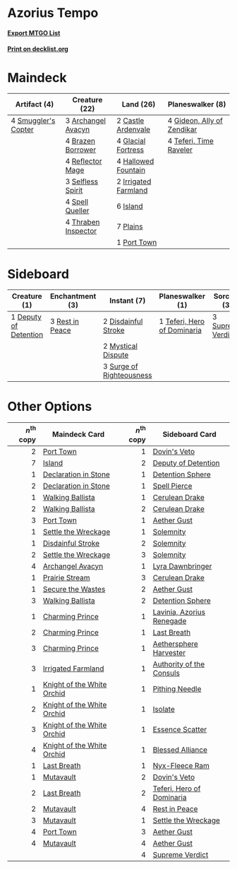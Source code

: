 # Azorius Tempo

#### [Export MTGO List](../collection/Azorius%20Tempo/Azorius%20Tempo.txt)
#### [Print on decklist.org](http://decklist.org/?deckmain=3%09Archangel%20Avacyn%0A4%09Brazen%20Borrower%0A2%09Castle%20Ardenvale%0A4%09Gideon,%20Ally%20of%20Zendikar%0A4%09Glacial%20Fortress%0A4%09Hallowed%20Fountain%0A2%09Irrigated%20Farmland%0A6%09Island%0A7%09Plains%0A1%09Port%20Town%0A4%09Reflector%20Mage%0A3%09Selfless%20Spirit%0A4%09Smuggler's%20Copter%0A4%09Spell%20Queller%0A4%09Teferi,%20Time%20Raveler%0A4%09Thraben%20Inspector&deckside=1%09Deputy%20of%20Detention%0A2%09Disdainful%20Stroke%0A2%09Mystical%20Dispute%0A3%09Rest%20in%20Peace%0A3%09Supreme%20Verdict%0A3%09Surge%20of%20Righteousness%0A1%09Teferi,%20Hero%20of%20Dominaria)
# Maindeck

|                                         Artifact (4)                                         |                                        Creature (22)                                         |                                           Land (26)                                           |                                          Planeswalker (8)                                           |
|----------------------------------------------------------------------------------------------|----------------------------------------------------------------------------------------------|-----------------------------------------------------------------------------------------------|-----------------------------------------------------------------------------------------------------|
|4 [Smuggler's Copter](http://gatherer.wizards.com/Pages/Card/Details.aspx?multiverseid=417808)|3 [Archangel Avacyn](http://gatherer.wizards.com/Pages/Card/Details.aspx?multiverseid=409741) |2 [Castle Ardenvale](http://gatherer.wizards.com/Pages/Card/Details.aspx?multiverseid=473200)  |4 [Gideon, Ally of Zendikar](http://gatherer.wizards.com/Pages/Card/Details.aspx?multiverseid=401897)|
|                                                                                              |4 [Brazen Borrower](http://gatherer.wizards.com/Pages/Card/Details.aspx?multiverseid=473001)  |4 [Glacial Fortress](http://gatherer.wizards.com/Pages/Card/Details.aspx?multiverseid=190562)  |4 [Teferi, Time Raveler](http://gatherer.wizards.com/Pages/Card/Details.aspx?multiverseid=461148)    |
|                                                                                              |4 [Reflector Mage](http://gatherer.wizards.com/Pages/Card/Details.aspx?multiverseid=407667)   |4 [Hallowed Fountain](http://gatherer.wizards.com/Pages/Card/Details.aspx?multiverseid=97071)  |                                                                                                     |
|                                                                                              |3 [Selfless Spirit](http://gatherer.wizards.com/Pages/Card/Details.aspx?multiverseid=414332)  |2 [Irrigated Farmland](http://gatherer.wizards.com/Pages/Card/Details.aspx?multiverseid=426947)|                                                                                                     |
|                                                                                              |4 [Spell Queller](http://gatherer.wizards.com/Pages/Card/Details.aspx?multiverseid=414494)    |6 [Island](http://gatherer.wizards.com/Pages/Card/Details.aspx?multiverseid=439857)            |                                                                                                     |
|                                                                                              |4 [Thraben Inspector](http://gatherer.wizards.com/Pages/Card/Details.aspx?multiverseid=409784)|7 [Plains](http://gatherer.wizards.com/Pages/Card/Details.aspx?multiverseid=439856)            |                                                                                                     |
|                                                                                              |                                                                                              |1 [Port Town](http://gatherer.wizards.com/Pages/Card/Details.aspx?multiverseid=410046)         |                                                                                                     |


# Sideboard

|                                          Creature (1)                                          |                                     Enchantment (3)                                      |                                            Instant (7)                                            |                                           Planeswalker (1)                                           |                                        Sorcery (3)                                         |
|------------------------------------------------------------------------------------------------|------------------------------------------------------------------------------------------|---------------------------------------------------------------------------------------------------|------------------------------------------------------------------------------------------------------|--------------------------------------------------------------------------------------------|
|1 [Deputy of Detention](http://gatherer.wizards.com/Pages/Card/Details.aspx?multiverseid=457309)|3 [Rest in Peace](http://gatherer.wizards.com/Pages/Card/Details.aspx?multiverseid=442021)|2 [Disdainful Stroke](http://gatherer.wizards.com/Pages/Card/Details.aspx?multiverseid=420705)     |1 [Teferi, Hero of Dominaria](http://gatherer.wizards.com/Pages/Card/Details.aspx?multiverseid=443095)|3 [Supreme Verdict](http://gatherer.wizards.com/Pages/Card/Details.aspx?multiverseid=438776)|
|                                                                                                |                                                                                          |2 [Mystical Dispute](http://gatherer.wizards.com/Pages/Card/Details.aspx?multiverseid=473020)      |                                                                                                      |                                                                                            |
|                                                                                                |                                                                                          |3 [Surge of Righteousness](http://gatherer.wizards.com/Pages/Card/Details.aspx?multiverseid=394720)|                                                                                                      |                                                                                            |


# Other Options

|*n*<sup>th</sup> copy|                                            Maindeck Card                                            |*n*<sup>th</sup> copy|                                           Sideboard Card                                           |
|--------------------:|-----------------------------------------------------------------------------------------------------|--------------------:|----------------------------------------------------------------------------------------------------|
|                    2|[Port Town](http://gatherer.wizards.com/Pages/Card/Details.aspx?multiverseid=410046)                 |                    1|[Dovin's Veto](http://gatherer.wizards.com/Pages/Card/Details.aspx?multiverseid=461120)             |
|                    7|[Island](http://gatherer.wizards.com/Pages/Card/Details.aspx?multiverseid=439857)                    |                    2|[Deputy of Detention](http://gatherer.wizards.com/Pages/Card/Details.aspx?multiverseid=457309)      |
|                    1|[Declaration in Stone](http://gatherer.wizards.com/Pages/Card/Details.aspx?multiverseid=409750)      |                    1|[Detention Sphere](http://gatherer.wizards.com/Pages/Card/Details.aspx?multiverseid=460139)         |
|                    2|[Declaration in Stone](http://gatherer.wizards.com/Pages/Card/Details.aspx?multiverseid=409750)      |                    1|[Spell Pierce](http://gatherer.wizards.com/Pages/Card/Details.aspx?multiverseid=425876)             |
|                    1|[Walking Ballista](http://gatherer.wizards.com/Pages/Card/Details.aspx?multiverseid=423848)          |                    1|[Cerulean Drake](http://gatherer.wizards.com/Pages/Card/Details.aspx?multiverseid=466807)           |
|                    2|[Walking Ballista](http://gatherer.wizards.com/Pages/Card/Details.aspx?multiverseid=423848)          |                    2|[Cerulean Drake](http://gatherer.wizards.com/Pages/Card/Details.aspx?multiverseid=466807)           |
|                    3|[Port Town](http://gatherer.wizards.com/Pages/Card/Details.aspx?multiverseid=410046)                 |                    1|[Aether Gust](http://gatherer.wizards.com/Pages/Card/Details.aspx?multiverseid=466796)              |
|                    1|[Settle the Wreckage](http://gatherer.wizards.com/Pages/Card/Details.aspx?multiverseid=435186)       |                    1|[Solemnity](http://gatherer.wizards.com/Pages/Card/Details.aspx?multiverseid=430711)                |
|                    1|[Disdainful Stroke](http://gatherer.wizards.com/Pages/Card/Details.aspx?multiverseid=420705)         |                    2|[Solemnity](http://gatherer.wizards.com/Pages/Card/Details.aspx?multiverseid=430711)                |
|                    2|[Settle the Wreckage](http://gatherer.wizards.com/Pages/Card/Details.aspx?multiverseid=435186)       |                    3|[Solemnity](http://gatherer.wizards.com/Pages/Card/Details.aspx?multiverseid=430711)                |
|                    4|[Archangel Avacyn](http://gatherer.wizards.com/Pages/Card/Details.aspx?multiverseid=409741)          |                    1|[Lyra Dawnbringer](http://gatherer.wizards.com/Pages/Card/Details.aspx?multiverseid=442914)         |
|                    1|[Prairie Stream](http://gatherer.wizards.com/Pages/Card/Details.aspx?multiverseid=401998)            |                    3|[Cerulean Drake](http://gatherer.wizards.com/Pages/Card/Details.aspx?multiverseid=466807)           |
|                    1|[Secure the Wastes](http://gatherer.wizards.com/Pages/Card/Details.aspx?multiverseid=394683)         |                    2|[Aether Gust](http://gatherer.wizards.com/Pages/Card/Details.aspx?multiverseid=466796)              |
|                    3|[Walking Ballista](http://gatherer.wizards.com/Pages/Card/Details.aspx?multiverseid=423848)          |                    2|[Detention Sphere](http://gatherer.wizards.com/Pages/Card/Details.aspx?multiverseid=460139)         |
|                    1|[Charming Prince](http://gatherer.wizards.com/Pages/Card/Details.aspx?multiverseid=472970)           |                    1|[Lavinia, Azorius Renegade](http://gatherer.wizards.com/Pages/Card/Details.aspx?multiverseid=457333)|
|                    2|[Charming Prince](http://gatherer.wizards.com/Pages/Card/Details.aspx?multiverseid=472970)           |                    1|[Last Breath](http://gatherer.wizards.com/Pages/Card/Details.aspx?multiverseid=136513)              |
|                    3|[Charming Prince](http://gatherer.wizards.com/Pages/Card/Details.aspx?multiverseid=472970)           |                    1|[Aethersphere Harvester](http://gatherer.wizards.com/Pages/Card/Details.aspx?multiverseid=423809)   |
|                    3|[Irrigated Farmland](http://gatherer.wizards.com/Pages/Card/Details.aspx?multiverseid=426947)        |                    1|[Authority of the Consuls](http://gatherer.wizards.com/Pages/Card/Details.aspx?multiverseid=417578) |
|                    1|[Knight of the White Orchid](http://gatherer.wizards.com/Pages/Card/Details.aspx?multiverseid=178094)|                    1|[Pithing Needle](http://gatherer.wizards.com/Pages/Card/Details.aspx?multiverseid=129526)           |
|                    2|[Knight of the White Orchid](http://gatherer.wizards.com/Pages/Card/Details.aspx?multiverseid=178094)|                    1|[Isolate](http://gatherer.wizards.com/Pages/Card/Details.aspx?multiverseid=447153)                  |
|                    3|[Knight of the White Orchid](http://gatherer.wizards.com/Pages/Card/Details.aspx?multiverseid=178094)|                    1|[Essence Scatter](http://gatherer.wizards.com/Pages/Card/Details.aspx?multiverseid=426754)          |
|                    4|[Knight of the White Orchid](http://gatherer.wizards.com/Pages/Card/Details.aspx?multiverseid=178094)|                    1|[Blessed Alliance](http://gatherer.wizards.com/Pages/Card/Details.aspx?multiverseid=414302)         |
|                    1|[Last Breath](http://gatherer.wizards.com/Pages/Card/Details.aspx?multiverseid=136513)               |                    1|[Nyx-Fleece Ram](http://gatherer.wizards.com/Pages/Card/Details.aspx?multiverseid=442015)           |
|                    1|[Mutavault](http://gatherer.wizards.com/Pages/Card/Details.aspx?multiverseid=370733)                 |                    2|[Dovin's Veto](http://gatherer.wizards.com/Pages/Card/Details.aspx?multiverseid=461120)             |
|                    2|[Last Breath](http://gatherer.wizards.com/Pages/Card/Details.aspx?multiverseid=136513)               |                    2|[Teferi, Hero of Dominaria](http://gatherer.wizards.com/Pages/Card/Details.aspx?multiverseid=443095)|
|                    2|[Mutavault](http://gatherer.wizards.com/Pages/Card/Details.aspx?multiverseid=370733)                 |                    4|[Rest in Peace](http://gatherer.wizards.com/Pages/Card/Details.aspx?multiverseid=442021)            |
|                    3|[Mutavault](http://gatherer.wizards.com/Pages/Card/Details.aspx?multiverseid=370733)                 |                    1|[Settle the Wreckage](http://gatherer.wizards.com/Pages/Card/Details.aspx?multiverseid=435186)      |
|                    4|[Port Town](http://gatherer.wizards.com/Pages/Card/Details.aspx?multiverseid=410046)                 |                    3|[Aether Gust](http://gatherer.wizards.com/Pages/Card/Details.aspx?multiverseid=466796)              |
|                    4|[Mutavault](http://gatherer.wizards.com/Pages/Card/Details.aspx?multiverseid=370733)                 |                    4|[Aether Gust](http://gatherer.wizards.com/Pages/Card/Details.aspx?multiverseid=466796)              |
|                     |                                                                                                     |                    4|[Supreme Verdict](http://gatherer.wizards.com/Pages/Card/Details.aspx?multiverseid=438776)          |

